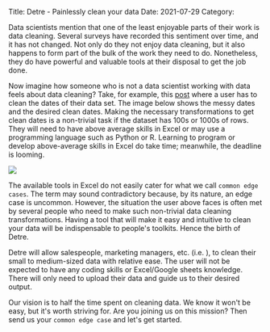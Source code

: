 Title: Detre - Painlessly clean your data
Date: 2021-07-29
Category:



Data scientists mention that one of the least enjoyable parts of their work is data cleaning.  Several surveys have recorded this sentiment over time, and it has not changed. Not only do they not enjoy data cleaning, but it also
happens to form part of the bulk of the work they need to do. Nonetheless, they do have powerful and valuable tools at
their disposal to get the job done.

Now imagine how someone who is not a data scientist working with data feels about data cleaning? Take, for example, this [post](https://www.mrexcel.com/board/threads/how-to-clean-up-and-format-very-messy-date-and-non-date-date.1017938/) where a user has to clean the dates of their data set. The image below shows the messy dates and the desired clean dates. 
 Making the necessary transformations to get clean dates is a non-trivial task if the dataset has 100s or 1000s of rows. They will need to have above average skills in Excel or may use a programming language such as Python or R. Learning
to program or develop above-average skills in Excel do take time; meanwhile, the deadline is looming.

<img src='/images/messy-dates.png'>

The available tools in Excel do not easily cater for what we call `common edge cases`. The term may sound contradictory because, by its nature, an edge case is uncommon.
However, the situation the user above faces is often met by several people who need to make such non-trivial data cleaning transformations. Having a tool that will make it
easy and intuitive to clean your data will be indispensable to people's toolkits. Hence the birth of Detre.
 
Detre will allow salespeople, marketing managers, etc. (i.e. ), to clean their small to medium-sized data with relative ease.  The user will not be
expected to have any coding skills or Excel/Google sheets knowledge.  There will only need to upload their data and guide us to their desired output.

Our vision is to half the time spent on cleaning data. We know it won't be easy, but it's worth striving for.  Are you joining us on this mission? Then send us your
`common edge case` and let's get started.